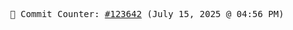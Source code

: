 <p align="center">
    <samp>
        📮 Commit Counter: <a href="https://github.com/Javascript-void0/Javascript-void0/commits/main">#123642</a> (July 15, 2025 @ 04:56 PM)
    </samp>
</p>